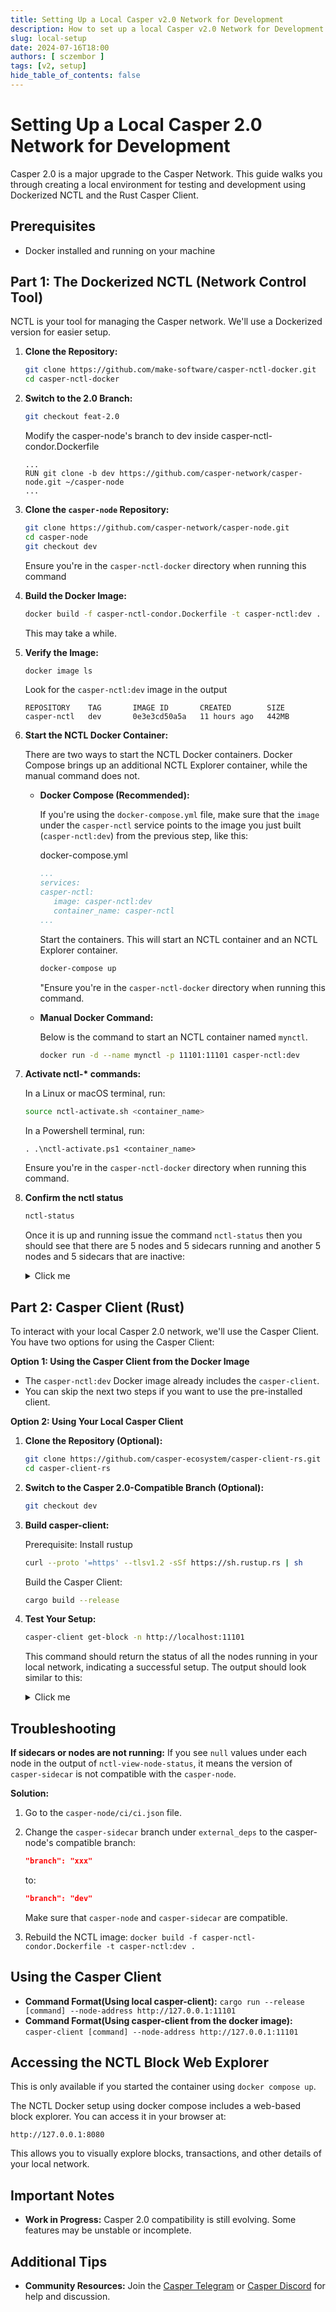 ```yaml
---
title: Setting Up a Local Casper v2.0 Network for Development
description: How to set up a local Casper v2.0 Network for Development using CCTL and the Rust Casper client.
slug: local-setup
date: 2024-07-16T18:00
authors: [ sczembor ]
tags: [v2, setup]
hide_table_of_contents: false
---
```


# Setting Up a Local Casper 2.0 Network for Development

Casper 2.0 is a major upgrade to the Casper Network. This guide walks you through creating a local environment for testing and development using Dockerized NCTL and the Rust Casper Client.

<!-- truncate -->

## Prerequisites

* Docker installed and running on your machine 

## Part 1: The Dockerized NCTL (Network Control Tool)

NCTL is your tool for managing the Casper network. We'll use a Dockerized version for easier setup.

1. **Clone the Repository:**
   ```bash
   git clone https://github.com/make-software/casper-nctl-docker.git
   cd casper-nctl-docker
   ```

2. **Switch to the 2.0 Branch:**
   ```bash
   git checkout feat-2.0
   ```
   
   Modify the casper-node's branch to dev inside casper-nctl-condor.Dockerfile

   ```
   ...
   RUN git clone -b dev https://github.com/casper-network/casper-node.git ~/casper-node
   ...
   ```


3. **Clone the `casper-node` Repository:**
   ```bash
   git clone https://github.com/casper-network/casper-node.git
   cd casper-node
   git checkout dev
   ```
   Ensure you're in the `casper-nctl-docker` directory when running this command

4. **Build the Docker Image:**
   ```bash
   docker build -f casper-nctl-condor.Dockerfile -t casper-nctl:dev .
   ```
   This may take a while.

5. **Verify the Image:**
   ```bash
   docker image ls
   ```
   Look for the `casper-nctl:dev` image in the output
   ```
   REPOSITORY    TAG       IMAGE ID       CREATED        SIZE
   casper-nctl   dev       0e3e3cd50a5a   11 hours ago   442MB
   ```

6. **Start the NCTL Docker Container:**

   There are two ways to start the NCTL Docker containers.
   Docker Compose brings up an additional NCTL Explorer container, while the manual command does not.
   * **Docker Compose (Recommended):** 
   
      If you're using the `docker-compose.yml` file, make sure that the `image` under the `casper-nctl` service points to the image you just built (`casper-nctl:dev`) from the previous step, like this:  

      docker-compose.yml

      ```yaml
      ...
      services:
      casper-nctl:
         image: casper-nctl:dev
         container_name: casper-nctl
      ...
      ```
   
      Start the containers. This will start an NCTL container and an NCTL Explorer container.

      ```bash
      docker-compose up
      ```
      "Ensure you're in the `casper-nctl-docker` directory when running this command.


   * **Manual Docker Command:** 

      Below is the command to start an NCTL container named `mynctl`.

      ```bash
      docker run -d --name mynctl -p 11101:11101 casper-nctl:dev
      ```


7. **Activate nctl-\* commands:**

   In a Linux or macOS terminal, run:
   ```bash
   source nctl-activate.sh <container_name>
   ```
   In a Powershell terminal, run:
   ```
   . .\nctl-activate.ps1 <container_name>
   ```
   Ensure you're in the `casper-nctl-docker` directory when running this command.



7. **Confirm the nctl status**

   ```bash
   nctl-status
   ```

   Once it is up and running issue the command `nctl-status` then you should see that there are 5 nodes and 5 sidecars running and another 5 nodes and 5 sidecars that are inactive:

   <details>
   <summary>Click me</summary>
   
   ```json
      casper-nctl  | validators-1:casper-net-1-node-1       RUNNING   pid 996, uptime 0:00:03
      casper-nctl  | validators-1:casper-net-1-node-2       RUNNING   pid 998, uptime 0:00:03
      casper-nctl  | validators-1:casper-net-1-node-3       RUNNING   pid 1002, uptime 0:00:03
      casper-nctl  | validators-1:casper-net-1-sidecar-1    RUNNING   pid 997, uptime 0:00:03
      casper-nctl  | validators-1:casper-net-1-sidecar-2    RUNNING   pid 1000, uptime 0:00:03
      casper-nctl  | validators-1:casper-net-1-sidecar-3    RUNNING   pid 1011, uptime 0:00:03
      casper-nctl  | validators-2:casper-net-1-node-4       RUNNING   pid 1082, uptime 0:00:02
      casper-nctl  | validators-2:casper-net-1-node-5       RUNNING   pid 1084, uptime 0:00:02
      casper-nctl  | validators-2:casper-net-1-sidecar-4    RUNNING   pid 1083, uptime 0:00:02
      casper-nctl  | validators-2:casper-net-1-sidecar-5    RUNNING   pid 1085, uptime 0:00:02
      casper-nctl  | validators-3:casper-net-1-node-10      STOPPED   Not started
      casper-nctl  | validators-3:casper-net-1-node-6       STOPPED   Not started
      casper-nctl  | validators-3:casper-net-1-node-7       STOPPED   Not started
      casper-nctl  | validators-3:casper-net-1-node-8       STOPPED   Not started
      casper-nctl  | validators-3:casper-net-1-node-9       STOPPED   Not started
      casper-nctl  | validators-3:casper-net-1-sidecar-10   STOPPED   Not started
      casper-nctl  | validators-3:casper-net-1-sidecar-6    STOPPED   Not started
      casper-nctl  | validators-3:casper-net-1-sidecar-7    STOPPED   Not started
      casper-nctl  | validators-3:casper-net-1-sidecar-8    STOPPED   Not started
      casper-nctl  | validators-3:casper-net-1-sidecar-9    STOPPED   Not started
   ```

   </details>

## Part 2: Casper Client (Rust)

To interact with your local Casper 2.0 network, we'll use the Casper Client. You have two options for using the Casper Client:

**Option 1: Using the Casper Client from the Docker Image**

* The `casper-nctl:dev` Docker image already includes the `casper-client`.
* You can skip the next two steps if you want to use the pre-installed client.

**Option 2: Using Your Local Casper Client**

1. **Clone the Repository (Optional):**
   ```bash
   git clone https://github.com/casper-ecosystem/casper-client-rs.git
   cd casper-client-rs
   ```

2. **Switch to the Casper 2.0-Compatible Branch  (Optional):**
   ```bash
   git checkout dev
   ```

3. **Build casper-client:**

   Prerequisite: Install rustup

   ```bash
   curl --proto '=https' --tlsv1.2 -sSf https://sh.rustup.rs | sh
   ```

   Build the Casper Client:

   ```bash
   cargo build --release
   ```

4. **Test Your Setup:**
   ```bash
   casper-client get-block -n http://localhost:11101
   ```

   This command should return the status of all the nodes running in your local network, indicating a successful setup. The output should look similar to this:

   <details>
   <summary>Click me</summary>
   

   ```json
   {
      "jsonrpc": "2.0",
      "id": -2049464589362040719,
      "result": {
         "api_version": "2.0.0",
         "block_with_signatures": {
               "block": {
                  "Version2": {
                     "hash": "9e7c32760b6fefcd4e1a579a9dce0835e1d564e5a5aedaf06911d76f64af9e0c",
                     "header": {
                           "parent_hash": "ecd94fd34417032d4e7b77b0dce3c48164398d1946d95a57b50c73eaee59cf90",
                           "state_root_hash": "ad53786aed35ef7e5a608552329ff0ab33055c4e4bf6764124a3603fce49990a",
                           "body_hash": "18937e8cf4338b5f5fdc2581f8d7d6a47de736d2799e3f3bc9b0ff9f1e7cf106",
                           "random_bit": false,
                           "accumulated_seed": "1ce9cae18eccdea58c1a6b22474c6f98e4a4bf17d53a306390f528a18d264f59",
                           "era_end": null,
                           "timestamp": "2025-04-23T03:41:03.130Z",
                           "era_id": 94,
                           "height": 1028,
                           "protocol_version": "2.0.0",
                           "proposer": "0190664e16a17594ed2d0e3c279c4cf5894e8db0da15e3b91c938562a1caae32ab",
                           "current_gas_price": 1,
                           "last_switch_block_hash": "db222beace01c5c624cbd84a62c92feb0a23f3e0c3372dd5cba9e7ce51db63cf"
                     },
                     "body": {
                           "transactions": {},
                           "rewarded_signatures": [
                              [
                                 248
                              ],
                              [
                                 0
                              ],
                              [
                                 0
                              ]
                           ]
                     }
                  }
               },
               "proofs": [
                  {
                     "public_key": "01509254f22690fbe7fb6134be574c4fbdb060dfa699964653b99753485e518ea6",
                     "signature": "01fbe5ca7584cd517b51cc2ee1c79c055eaccb523470b5f460f23c365d476dabf40d62d753b0f1c1003568dd555b64848cda2029d3f31bf9ee548ea6aefca72506"
                  },
                  {
                     "public_key": "0190664e16a17594ed2d0e3c279c4cf5894e8db0da15e3b91c938562a1caae32ab",
                     "signature": "014ebd115e50169c79dd469f6118df18869232839bc07c3cff079837657ba9d31d913d367da886442f1532fbef66e86985d693346037b4863ef0ec90c1476e3403"
                  },
                  {
                     "public_key": "01c867ff3cf1d4e4e68fc00922fdcb740304def196e223091dee62012f444b9eba",
                     "signature": "01d183f46c1a0af713c2f0629ea0436cb37c04ef300f8c25f84384607a91817e869956ccf47a4902f9d51c173cb8c3f6949391c792e343bc93968274b4c692e50c"
                  },
                  {
                     "public_key": "01f58b94526d280881f79744effebc555426190950d5dfdd2f8aaf10ceaec010c6",
                     "signature": "01308ad12b69bc92497ad3b9d169d685a436ee4194a0e291a14e022bc0e70e5ee881a2f0be5301752ad9888a790bd9c4a7cbff1481df472166f3dce29df9ec9d00"
                  },
                  {
                     "public_key": "01fed662dc7f1f7af43ad785ba07a8cc05b7a96f9ee69613cfde43bc56bec1140b",
                     "signature": "01bac3f6529816492daaa019a4ecf5bd3ef68757a266e4b4a0382a56268fdbc86a65ec037feb87cda554e244f25c3c9e525961a1a660b39ebd6f1aee2e64ce0006"
                  }
               ]
         }
      }
   }
   ```
   </details>

## Troubleshooting

**If sidecars or nodes are not running:** If you see `null` values under each node in the output of `nctl-view-node-status`, it means the version of `casper-sidecar` is not compatible with the `casper-node`.

**Solution:**
1. Go to the `casper-node/ci/ci.json` file.
2. Change the `casper-sidecar` branch under `external_deps` to the casper-node's compatible branch:
   ```json
   "branch": "xxx"
   ``` 
   to:
   ```json
   "branch": "dev" 
   ```

   Make sure that `casper-node` and `casper-sidecar` are compatible.

3. Rebuild the NCTL image: `docker build -f casper-nctl-condor.Dockerfile -t casper-nctl:dev .`

## Using the Casper Client

* **Command Format(Using local casper-client):** `cargo run --release [command] --node-address http://127.0.0.1:11101`
* **Command Format(Using casper-client from the docker image):** `casper-client [command] --node-address http://127.0.0.1:11101`

## Accessing the NCTL Block Web Explorer

This is only available if you started the container using `docker compose up`.

The NCTL Docker setup using docker compose includes a web-based block explorer.  You can access it in your browser at:

```
http://127.0.0.1:8080
```

This allows you to visually explore blocks, transactions, and other details of your local network.

## Important Notes

* **Work in Progress:** Casper 2.0 compatibility is still evolving. Some features may be unstable or incomplete.

## Additional Tips

* **Community Resources:** Join the [Casper Telegram](https://t.me/CSPRCondor) or [Casper Discord](https://discord.gg/caspernetwork) for help and discussion.